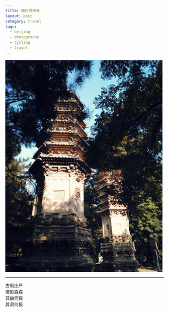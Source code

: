 ```yaml
---
title: 骑行潭柘寺
layout: post
category: travel
tags:
  - beijing
  - photography
  - cycling
  - travel
---
```


![Tanzhesi-Beijing](/media/image/2013/tanzhesi.jpg)

---

古刹庄严    
塔影森森  
其幽何极  
其肃何极  



